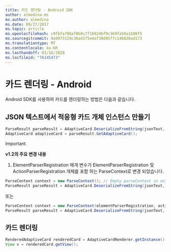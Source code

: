 ```yaml
---
title: 카드 렌더링 - Android SDK
author: almedina-ms
ms.author: almedina
ms.date: 09/27/2017
ms.topic: article
ms.openlocfilehash: c9fbfa788af0b0c7f16824bf9c369fa59a1b80f5
ms.sourcegitcommit: 9a9973129c36a41f5e4af30d95ffc146820ad173
ms.translationtype: MT
ms.contentlocale: ko-KR
ms.lasthandoff: 01/16/2020
ms.locfileid: "76145473"
---
```

# <a name="render-a-card---android"></a>카드 렌더링 - Android

Android SDK를 사용하여 카드를 렌더링하는 방법은 다음과 같습니다.

## <a name="create-adaptive-card-object-instance-from-json-text"></a>JSON 텍스트에서 적응형 카드 개체 인스턴스 만들기

```java
ParseResult parseResult = AdaptiveCard.DeserializeFromString(jsonText, AdaptiveCardRenderer.VERSION, elementParserRegistration);
AdaptiveCard adaptiveCard = parseResult.GetAdaptiveCard();
```
> [!IMPORTANT]
> **v1.2의 주요 변경 내용**
> 

1. ElementParserRegistration 매개 변수가 ElementParserRegistration 및 ActionParserRegistration 개체를 포함 하는 ParseContext로 변경 되었습니다.

```java
ParseContext context = new ParseContext(); // Empty parseContext so only known elements up to v1.2 will be parsed
ParseResult parseResult = AdaptiveCard.DeserializeFromString(jsonText, AdaptiveCardRenderer.VERSION, context);
```

또는

```java
ParseContext context = new ParseContext(elementParserRegistration, actionParserRegistration);
ParseResult parseResult = AdaptiveCard.DeserializeFromString(jsonText, AdaptiveCardRenderer.VERSION, context);
```

## <a name="render-a-card"></a>카드 렌더링

```java
RenderedAdaptiveCard renderedCard = AdaptiveCardRenderer.getInstance().render(context, fragmentManager, adaptiveCard, cardActionHandler, hostConfig);
View v = renderedCard.getView();
```
